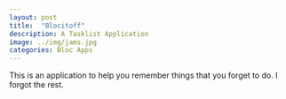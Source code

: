 ```yaml
---
layout: post
title:  "Blocitoff"
description: A Tasklist Application
image: ../img/jams.jpg
categories: Bloc Apps
---
```


This is an application to help you remember things that you forget to do. I forgot the rest.

